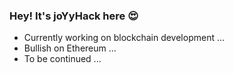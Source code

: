 ### Hey! It's joYyHack here 😍
- Currently working on blockchain development ...
- Bullish on Ethereum ...
- To be continued ...
